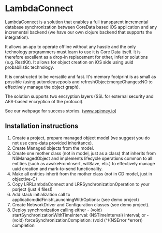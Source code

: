 # LambdaConnect

LambdaConnect is a solution that enables a full transparent incremental database synchronization between CoreData based iOS application and any incremental backend (we have our own clojure backend that supports the integration).

It allows an app to operate offline without any hassle and the only technology programmers must learn to use it is Core Data itself. It is therefore excellent as a drop-in replacement for other, inferior solutions (e.g. RestKit).
It allows for object creation on iOS side using uuid probabilistic technology.

It is constructed to be versatile and fast. It's memory footprint is as small as possible (using autoreleasepools and refreshObject:mergeChanges:NO to effectively manage the object graph).

The solution supports two encryption layers (SSL for external security and AES-based encryption of the protocol).

See our webpage for success stories. (www.spinney.io) 

## Installation instructions

1. Create a project, prepare managed object model (we suggest you do not use core-data provided inheritance).
2. Create Managed objects from the model.
3. Create one mother class (not in model, just as a class) that inherits from NSManagedObject and implements lifecycle operations common to all entities (such as awakeFromInsert, willSave, etc.) to effectively manage uuid creation and mark-to-send functionality.
4. Make all entities inherit from the mother class (not in CD model, just in objective-C)
5. Copy LRRLambdaConnect and LRRSynchronizationOperation to your porject (just 4 files!)
6. Add stack initialization call to application:didFinishLaunchingWithOptions: (see demo project)
7. Create NetworkDriver and Configuration classes (see demo project).
8. Deploy synchronization calling either - (void) startSynchronizationWithTimeInterval: (NSTimeInterval) interval; or - (void) forceSynchronizationCompletion: (void (^)(NSError *error)) completion
